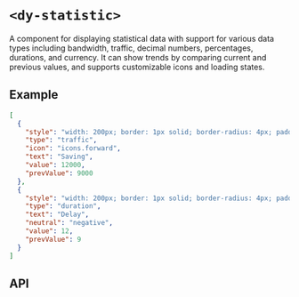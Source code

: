 # `<dy-statistic>`

A component for displaying statistical data with support for various data types including bandwidth, traffic, decimal numbers, percentages, durations, and currency. It can show trends by comparing current and previous values, and supports customizable icons and loading states.

## Example

<gbp-example name="dy-statistic" src="https://esm.sh/duoyun-ui/elements/statistic">

```json
[
  {
    "style": "width: 200px; border: 1px solid; border-radius: 4px; padding: 1em;",
    "type": "traffic",
    "icon": "icons.forward",
    "text": "Saving",
    "value": 12000,
    "prevValue": 9000
  },
  {
    "style": "width: 200px; border: 1px solid; border-radius: 4px; padding: 1em;",
    "type": "duration",
    "text": "Delay",
    "neutral": "negative",
    "value": 12,
    "prevValue": 9
  }
]
```

</gbp-example>

## API

<gbp-api src="/src/elements/statistic.ts"></gbp-api>
